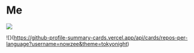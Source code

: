 # Me

![](https://github-readme-stats.vercel.app/api?username=nowzee&show_icons=true&hide_border=true&theme=tokyonight)

![}(https://github-profile-summary-cards.vercel.app/api/cards/repos-per-language?username=nowzee&theme=tokyonight)
